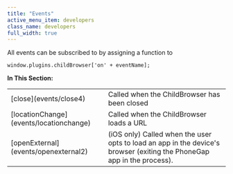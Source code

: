 ```yaml
---
title: "Events"
active_menu_item: developers
class_name: developers
full_width: true
---
```



All events can be subscribed to by assigning a function to

    window.plugins.childBrowser['on' + eventName];
   

**In This Section:**

<table>
<tr>
<td width="151">
[close](events/close4)

</td>
<td width="23">
</td>
<td width="546">
Called when the ChildBrowser has been closed

</td>
</tr>
<tr>
<td width="151">
[locationChange](events/locationchange)

</td>
<td width="23">
</td>
<td width="546">
Called when the ChildBrowser loads a URL

</td>
</tr>
<tr>
<td width="151">
[openExternal](events/openexternal2)

</td>
<td width="23">
</td>
<td width="546">
(iOS only) Called when the user opts to load an app in the device's browser (exiting the PhoneGap app in the process).

</td>
</tr>
</table>
